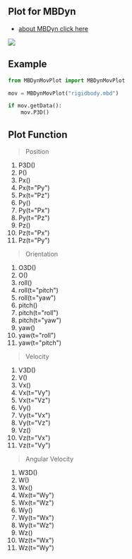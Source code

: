 Plot for MBDyn
---
* [about MBDyn click here](https://www.mbdyn.org/)

![](http://weipeng_su.gitee.io/img/30_MBDyn/ff_01.gif)

Example
---
```py
from MBDynMovPlot import MBDynMovPlot

mov = MBDynMovPlot("rigidbody.mbd")

if mov.getData():
    mov.P3D()
```

Plot Function
---
> Position

1. P3D()
2. P()
3. Px()
4. Px(t="Py")
5. Px(t="Pz")
6. Py()
7. Py(t="Px")
8. Py(t="Pz")
9. Pz()
10. Pz(t="Px")
11. Pz(t="Py")

> Orientation

1. O3D()
2. O()
3. roll()
4. roll(t="pitch")
5. roll(t="yaw")
6. pitch()
7. pitch(t="roll")
8. pitch(t="yaw")
9. yaw()
10. yaw(t="roll")
11. yaw(t="pitch")

> Velocity

1. V3D()
2. V()
3. Vx()
4. Vx(t="Vy")
5. Vx(t="Vz")
6. Vy()
7. Vy(t="Vx")
8. Vy(t="Vz")
9. Vz()
10. Vz(t="Vx")
11. Vz(t="Vy")

> Angular Velocity

1. W3D()
2. W()
3. Wx()
4. Wx(t="Wy")
5. Wx(t="Wz")
6. Wy()
7. Wy(t="Wx")
8. Wy(t="Wz")
9. Wz()
10. Wz(t="Wx")
11. Wz(t="Wy")
